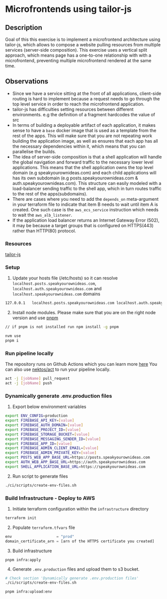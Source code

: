 # Microfrontends using tailor-js

## Description

Goal of this this exercise is to implement a microfrontend architecture using tailor-js, which allows to compose a website pulling resources from multiple services (server-side composition). This exercise uses a vertical split approach, which means page has a one-to-one relationship with with a microfrontend, preventing multiple microfrontend rendered at the same time.

## Observations

- Since we have a service sitting at the front of all applications, client-side routing is hard to implement because a request needs to go through the top level service in order to reach the microfrontend application.
- tailor-js has difficulties setting resources between different environments. e.g the definition of a fragment hardcodes the value of src  
- In terms of building a deployable artifact of each application, it makes sense to have a `base` docker image that is used as a template from the rest of the apps. This will make sure that you are not repeating work building the application image, as well as ensures that each app has all the necessary dependencies within it, which means that you can parallelise the builds. 
- The idea of server-side composition is that a shell application will handle the global navigation and forward traffic to the necessary lower level applications. This means that the shell application owns the top level domain (e.g speakyourownideas.com) and each child applications will has its own subdomain (e.g posts.speakyourownideas.com & auth.speakyourownideas.com). This structure can easily modeled with a load-balancer sending traffic to the shell app, which in turn routes traffic to the rest of the apps(subdomains).
- There are cases where you need to add the `depends_on` meta-argument in your terraform file to indicate that item B needs to wait until item A is created. One such case is the `aws_ecs_service` instruction which needs to wait the `aws_alb_listener`.
- If the application load balancer returns an Internet Gateway Error (502), it may be because  a target groups that is configured on HTTPS(443) rather than HTTP(80) protocol.  

### Resources

[tailor-js](https://github.com/zalando/tailor)

### Setup

1. Update your hosts file (/etc/hosts) so it can resolve `localhost.posts.speakyourownideas.com`, `localhost.auth.speakyourownideas.com` and `localhost.speakyourownideas.com` domains
```bash
127.0.0.1   localhost.posts.speakyourownideas.com localhost.auth.speakyourownideas.com localhost.speakyourownideas.com
```

2. Install node modules. Please make sure that you are on the right node version and use [pnpm](https://pnpm.io/)
```bash
// if pnpm is not installed run npm install -g pnpm

nvm use
pnpm i
```

### Run pipeline locally

The repository runs on Github Actions which you can learn more [here](https://docs.github.com/en/actions) 
You can also use [nektos/act](https://github.com/nektos/act) to run your pipeline locally.

```bash
act -j [jobName] pull_request
act -j [jobName] push
```

### Dynamically generate .env.production files
1. Export below environment variables
```bash
export ENV_CONFIG=production
export FIREBASE_API_KEY=[value]
export FIREBASE_AUTH_DOMAIN=[value]
export FIREBASE_PROJECT_ID=[value]
export FIREBASE_STORAGE_BUCKET=[value]
export FIREBASE_MESSAGING_SENDER_ID=[value]
export FIREBASE_APP_ID=[value]
export FIREBASE_ADMIN_CLIENT_EMAIL=[value]
export FIREBASE_ADMIN_PRIVATE_KEY=[value]
export POSTS_WEB_APP_BASE_URL=https://posts.speakyourownideas.com
export AUTH_WEB_APP_BASE_URL=https://auth.speakyourownideas.com
export SHELL_APPLICATION_BASE_URL=https://speakyourownideas.com
```

2. Run script to generate files

```bash
./ci/scripts/create-env-files.sh
```

### Build Infrastructure - Deploy to AWS

1. Initiate terraform configuration within the `infrastructure` directory
```bash
terraform init
```

2. Populate `terraform.tfvars` file
```terraform
env                    = "prod"
domain_certificate_arn = [arn of the HTTPS certificate you created]
```

3. Build infrastructure

```
pnpm infra:apply
```

4. Generate `.env.production` files and upload them to s3 bucket. 
```bash
# Check section 'Dynamically generate .env.production files'
./ci/scripts/create-env-files.sh

pnpm infra:upload:env
```